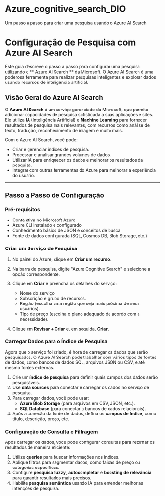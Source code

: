 # Azure_cognitive_search_DIO
Um passo a passo para criar uma pesquisa usando o Azure AI Search


# Configuração de Pesquisa com Azure AI Search

Este guia descreve o passo a passo para configurar uma pesquisa utilizando o ** Azure AI Search ** da Microsoft. O Azure AI Search é uma poderosa ferramenta para realizar pesquisas inteligentes e explorar dados usando recursos de inteligência artificial.

## Visão Geral do Azure AI Search

O **Azure AI Search** é um serviço gerenciado da Microsoft, que permite adicionar capacidades de pesquisa sofisticada a suas aplicações e sites. Ele utiliza **IA** (Inteligência Artificial) e **Machine Learning** para fornecer resultados de pesquisa mais relevantes, com recursos como análise de texto, tradução, reconhecimento de imagem e muito mais.

Com o Azure AI Search, você pode:
- Criar e gerenciar índices de pesquisa.
- Processar e analisar grandes volumes de dados.
- Utilizar IA para enriquecer os dados e melhorar os resultados da pesquisa.
- Integrar com outras ferramentas do Azure para melhorar a experiência do usuário.

---

## Passo a Passo de Configuração

### Pré-requisitos

- Conta ativa no Microsoft Azure
- Azure CLI instalado e configurado
- Conhecimento básico de JSON e conceitos de busca
- Fonte de dados configurada (SQL, Cosmos DB, Blob Storage, etc.)

### Criar um Serviço de Pesquisa

1. No painel do Azure, clique em **Criar um recurso**.
2. Na barra de pesquisa, digite "Azure Cognitive Search" e selecione a opção correspondente.
3. Clique em **Criar** e preencha os detalhes do serviço:
   - Nome do serviço.
   - Subscrição e grupo de recursos.
   - Região (escolha uma região que seja mais próxima de seus usuários).
   - Tipo de preço (escolha o plano adequado de acordo com a necessidade).

4. Clique em **Revisar + Criar** e, em seguida, **Criar**.

### Carregar Dados para o Índice de Pesquisa

Agora que o serviço foi criado, é hora de carregar os dados que serão pesquisados. O Azure AI Search pode trabalhar com vários tipos de fontes de dados, como bancos de dados SQL, arquivos JSON ou CSV, e até mesmo fontes externas.

1. Crie um **índice de pesquisa** para definir quais campos dos dados serão pesquisáveis.
2. Use **data sources** para conectar e carregar os dados no serviço de pesquisa.
3. Para carregar dados, você pode usar:
   - **Azure Blob Storage** (para arquivos em CSV, JSON, etc.).
   - **SQL Database** (para conectar a bancos de dados relacionais).
4. Após a conexão da fonte de dados, defina os **campus de índice**, como título, descrição, preço, etc.

### Configuração de Consulta e Filtragem

Após carregar os dados, você pode configurar consultas para retornar os resultados de maneira eficiente:

1. Utilize **queries** para buscar informações nos índices.
2. Aplique filtros para segmentar dados, como faixas de preço ou categorias específicas.
3. Configure **pesquisa fuzzy**, **autocompletar** e **boosting de relevância** para garantir resultados mais precisos.
4. Habilite **pesquisa semântica** usando IA para entender melhor as intenções de pesquisa.
